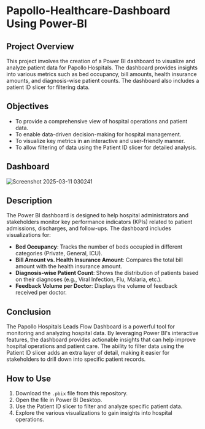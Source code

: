 # Papollo-Healthcare-Dashboard Using Power-BI


## Project Overview
This project involves the creation of a Power BI dashboard to visualize and analyze patient data for Papollo Hospitals. The dashboard provides insights into various metrics such as bed occupancy, bill amounts, health insurance amounts, and diagnosis-wise patient counts. The dashboard also includes a patient ID slicer for filtering data.

## Objectives
- To provide a comprehensive view of hospital operations and patient data.
- To enable data-driven decision-making for hospital management.
- To visualize key metrics in an interactive and user-friendly manner.
- To allow filtering of data using the Patient ID slicer for detailed analysis.

## Dashboard

![Screenshot 2025-03-11 030241](https://github.com/user-attachments/assets/34b57ed5-3181-4b4a-b60e-23fd8907c05a)



## Description
The Power BI dashboard is designed to help hospital administrators and stakeholders monitor key performance indicators (KPIs) related to patient admissions, discharges, and follow-ups. The dashboard includes visualizations for:
- **Bed Occupancy**: Tracks the number of beds occupied in different categories (Private, General, ICU).
- **Bill Amount vs. Health Insurance Amount**: Compares the total bill amount with the health insurance amount.
- **Diagnosis-wise Patient Count**: Shows the distribution of patients based on their diagnoses (e.g., Viral Infection, Flu, Malaria, etc.).
- **Feedback Volume per Doctor**: Displays the volume of feedback received per doctor.


## Conclusion
The Papollo Hospitals Leads Flow Dashboard is a powerful tool for monitoring and analyzing hospital data. By leveraging Power BI's interactive features, the dashboard provides actionable insights that can help improve hospital operations and patient care. The ability to filter data using the Patient ID slicer adds an extra layer of detail, making it easier for stakeholders to drill down into specific patient records.

## How to Use
1. Download the `.pbix` file from this repository.
2. Open the file in Power BI Desktop.
3. Use the Patient ID slicer to filter and analyze specific patient data.
4. Explore the various visualizations to gain insights into hospital operations.


